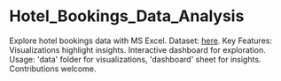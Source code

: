 # Hotel_Bookings_Data_Analysis
Explore hotel bookings data with MS Excel. Dataset: [here](https://github.com/Ayushi0214/Datasets/blob/main/hotel_bookings.csv). Key Features: Visualizations highlight insights. Interactive dashboard for exploration. Usage: 'data' folder for visualizations, 'dashboard' sheet for insights. Contributions welcome.
